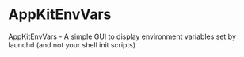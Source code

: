 # AppKitEnvVars
AppKitEnvVars - A simple GUI to display environment variables set by launchd (and not your shell init scripts)
